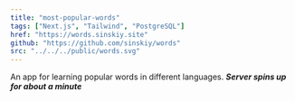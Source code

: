 ```yaml
---
title: "most-popular-words"
tags: ["Next.js", "Tailwind", "PostgreSQL"]
href: "https://words.sinskiy.site"
github: "https://github.com/sinskiy/words"
src: "../../../public/words.svg"
---
```


An app for learning popular words in different languages. **_Server spins up for about a minute_**
